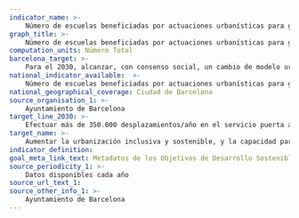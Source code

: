 ```yaml
---
indicator_name: >-
    Número de escuelas beneficiadas por actuaciones urbanísticas para generar entornos escolares protegidos
graph_title: >-
    Número de escuelas beneficiadas por actuaciones urbanísticas para generar entornos escolares protegidos
computation_units: Número Total
barcelona_target: >-
    Para el 2030, alcanzar, con consenso social, un cambio de modelo urbano para disponer de un espacio público más saludable y más sostenible, especialmente en los alrededores de las escuelas
national_indicator_available:  >-
    Número de escuelas beneficiadas por actuaciones urbanísticas para generar entornos escolares protegidos
national_geographical_coverage: Ciudad de Barcelona 
source_organisation_1: >-
    Ayuntamiento de Barcelona
target_line_2030: >-
    Efectuar más de 350.000 desplazamientos/año en el servicio puerta a puerta para personas con discapacidad
target_name: >-
    Aumentar la urbanización inclusiva y sostenible, y la capacidad para la planificación y la gestión participativas, integradas y sostenibles de los asentamientos humanos en todos los países
indicator_definition:
goal_meta_link_text: Metadatos de los Objetivos de Desarrollo Sostenible de las Naciones Unidas (pdf 894kB)
source_periodicity_1: >-
    Datos disponibles cada año
source_url_text_1:
source_other_info_1: >-
    Ayuntamiento de Barcelona
---
```

